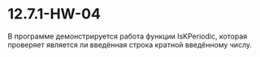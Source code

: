 # 12.7.1-HW-04

В программе демонстрируется работа функции IsKPeriodic, которая проверяет является ли введённая строка кратной введённому числу.
